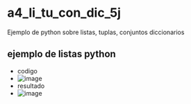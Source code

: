 # a4_li_tu_con_dic_5j
Ejemplo de python sobre listas, tuplas, conjuntos diccionarios
## ejemplo de listas python
- codigo
- ![image](https://github.com/user-attachments/assets/0aeba9c7-3984-455b-bfb2-3acf23f7062b)
- resultado
- ![image](https://github.com/user-attachments/assets/4dfceb2b-898c-4db0-9bad-ae9b097f695d)

